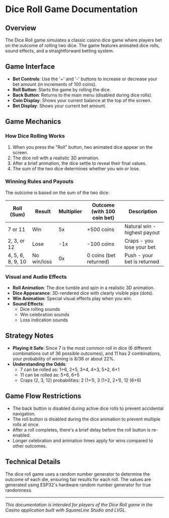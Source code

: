 # Dice Roll Game Documentation

## Overview
The Dice Roll game simulates a classic casino dice game where players bet on the outcome of rolling two dice. The game features animated dice rolls, sound effects, and a straightforward betting system.

## Game Interface
- **Bet Controls**: Use the '+' and '-' buttons to increase or decrease your bet amount (in increments of 100 coins).
- **Roll Button**: Starts the game by rolling the dice.
- **Back Button**: Returns to the main menu (disabled during dice rolls).
- **Coin Display**: Shows your current balance at the top of the screen.
- **Bet Display**: Shows your current bet amount.

## Game Mechanics

### How Dice Rolling Works
1. When you press the "Roll" button, two animated dice appear on the screen.
2. The dice roll with a realistic 3D animation.
3. After a brief animation, the dice settle to reveal their final values.
4. The sum of the two dice determines whether you win or lose.

### Winning Rules and Payouts
The outcome is based on the sum of the two dice:

| Roll (Sum) | Result | Multiplier | Outcome (with 100 coin bet) | Description |
|------------|--------|------------|----------------------------|-------------|
| 7 or 11 | Win | 5x | +500 coins | Natural win - highest payout |
| 2, 3, or 12 | Lose | -1x | -100 coins | Craps - you lose your bet |
| 4, 5, 6, 8, 9, 10 | No win/loss | 0x | 0 coins (bet returned) | Push - your bet is returned |

### Visual and Audio Effects
- **Roll Animation**: The dice tumble and spin in a realistic 3D animation.
- **Dice Appearance**: 3D-rendered dice with clearly visible pips (dots).
- **Win Animation**: Special visual effects play when you win.
- **Sound Effects**:
  - Dice rolling sounds
  - Win celebration sounds
  - Loss indication sounds

## Strategy Notes
- **Playing it Safe**: Since 7 is the most common roll in dice (6 different combinations out of 36 possible outcomes), and 11 has 2 combinations, your probability of winning is 8/36 or about 22%.
- **Understanding the Odds**:
  - 7 can be rolled as: 1+6, 2+5, 3+4, 4+3, 5+2, 6+1
  - 11 can be rolled as: 5+6, 6+5
  - Craps (2, 3, 12) probabilities: 2 (1+1), 3 (1+2, 2+1), 12 (6+6)

## Game Flow Restrictions
- The back button is disabled during active dice rolls to prevent accidental navigation.
- The roll button is disabled during the dice animation to prevent multiple rolls at once.
- After a roll completes, there's a brief delay before the roll button is re-enabled.
- Longer celebration and animation times apply for wins compared to other outcomes.

## Technical Details
The dice roll game uses a random number generator to determine the outcome of each die, ensuring fair results for each roll. The values are generated using ESP32's hardware random number generator for true randomness.

---

*This documentation is intended for players of the Dice Roll game in the Casino application built with SquareLine Studio and LVGL.* 